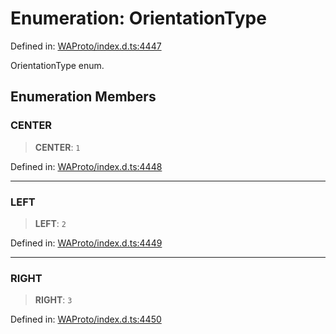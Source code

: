 # Enumeration: OrientationType

Defined in: [WAProto/index.d.ts:4447](https://github.com/Fokusdotid/bail/blob/c270ba4454f95d50cec87a9d90b03360fac7058e/WAProto/index.d.ts#L4447)

OrientationType enum.

## Enumeration Members

### CENTER

> **CENTER**: `1`

Defined in: [WAProto/index.d.ts:4448](https://github.com/Fokusdotid/bail/blob/c270ba4454f95d50cec87a9d90b03360fac7058e/WAProto/index.d.ts#L4448)

***

### LEFT

> **LEFT**: `2`

Defined in: [WAProto/index.d.ts:4449](https://github.com/Fokusdotid/bail/blob/c270ba4454f95d50cec87a9d90b03360fac7058e/WAProto/index.d.ts#L4449)

***

### RIGHT

> **RIGHT**: `3`

Defined in: [WAProto/index.d.ts:4450](https://github.com/Fokusdotid/bail/blob/c270ba4454f95d50cec87a9d90b03360fac7058e/WAProto/index.d.ts#L4450)
